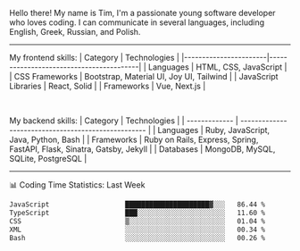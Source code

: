 
Hello there! My name is Tim, I'm a passionate young software developer who loves coding. I can communicate in several languages, including English, Greek, Russian, and Polish. 

---

<div>

My frontend skills:
| Category | Technologies |
|-----------------------|-----------------------------------------|
| Languages | HTML, CSS, JavaScript |
| CSS Frameworks | Bootstrap, Material UI, Joy UI, Tailwind |
| JavaScript Libraries | React, Solid |
| Frameworks | Vue, Next.js |

<br/>

My backend skills:
| Category | Technologies |
| ------------- | --------------------------------------------------- |
| Languages | Ruby, JavaScript, Java, Python, Bash |
| Frameworks | Ruby on Rails, Express, Spring, FastAPI, Flask, Sinatra, Gatsby, Jekyll |
| Databases | MongoDB, MySQL, SQLite, PostgreSQL |

</div>

---

<div id="skills" align="center">
<!--       <img class="img" src="https://raw.githubusercontent.com/talmkg/github-stats/master/generated/overview.svg#gh-dark-mode-only"/>
      <img class="img" src="https://raw.githubusercontent.com/talmkg/github-stats/master/generated/languages.svg#gh-dark-mode-only"/>
      <img class="img" src="https://raw.githubusercontent.com/talmkg/github-stats/master/generated/overview.svg#gh-light-mode-only"/>
      <img class="img" src="https://raw.githubusercontent.com/talmkg/github-stats/master/generated/languages.svg#gh-light-mode-only"/> -->

<!-- ![](http://github-profile-summary-cards.vercel.app/api/cards/stats?username=talmkg&theme=moltack) ![](http://github-profile-summary-cards.vercel.app/api/cards/productive-time?username=talmkg&theme=moltack&utcOffset=8) -->

</div>

📊 Coding Time Statistics: Last Week
<!--START_SECTION:waka-->

```txt
JavaScript                   █████████████████████▓░░░   86.44 %
TypeScript                   ███░░░░░░░░░░░░░░░░░░░░░░   11.60 %
CSS                          ▒░░░░░░░░░░░░░░░░░░░░░░░░   01.04 %
XML                          ░░░░░░░░░░░░░░░░░░░░░░░░░   00.34 %
Bash                         ░░░░░░░░░░░░░░░░░░░░░░░░░   00.26 %
```

<!--END_SECTION:waka-->

<!--
---
<div align="center">
      <img src="https://i.pinimg.com/736x/58/fa/48/58fa48ad5263beafc161999eb68341da.jpg"  width="33%"/>
      <img src="https://i.pinimg.com/564x/aa/f3/37/aaf33792278d25c0c30f7f83555597b8.jpg"  width="33%"/>
      <img src="https://i.pinimg.com/736x/ed/b0/c0/edb0c004ba777032488f5067218df68e.jpg"  width="33%"/>
</div>-->
